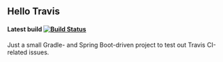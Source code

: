 ## Hello Travis

#### Latest build [![Build Status](https://travis-ci.org/bjornerik/hello-travis.svg?branch=master)](https://travis-ci.org/bjornerik/hello-travis)

Just a small Gradle- and Spring Boot-driven project to test out Travis CI-related issues.

